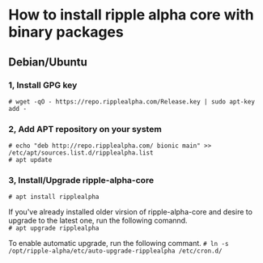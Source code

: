 # How to install ripple alpha core with binary packages
## Debian/Ubuntu
### 1, Install GPG key
```# wget -qO - https://repo.ripplealpha.com/Release.key | sudo apt-key add -```
### 2, Add APT repository on your system
```
# echo "deb http://repo.ripplealpha.com/ bionic main" >> /etc/apt/sources.list.d/ripplealpha.list
# apt update
```
### 3, Install/Upgrade ripple-alpha-core
```# apt install ripplealpha```

If you've already installed older virsion of ripple-alpha-core and desire to upgrade to the latest one, run the following comannd.  
```# apt upgrade ripplealpha```

To enable automatic upgrade, run the following commant.
```# ln -s /opt/ripple-alpha/etc/auto-upgrade-ripplealpha /etc/cron.d/```
